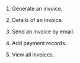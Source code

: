 1. Generate an invoice.

2. Details of an invoice.

3. Send an invoice by email.

4. Add payment records.

5. View all invoices.




